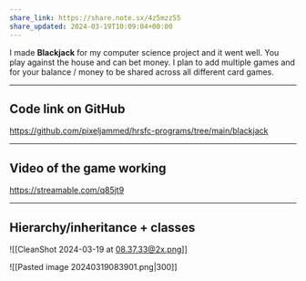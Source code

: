 ```yaml
---
share_link: https://share.note.sx/4z5mzz55
share_updated: 2024-03-19T10:09:04+00:00
---
```



I made **Blackjack** for my computer science project and it went well. You play against the house and can bet money. I plan to add multiple games and for your balance / money to be shared across all different card games.

-----
## Code link on GitHub
https://github.com/pixeljammed/hrsfc-programs/tree/main/blackjack

-----
## Video of the game working
https://streamable.com/q85jt9


-----
## Hierarchy/inheritance + classes

![[CleanShot 2024-03-19 at 08.37.33@2x.png]]

![[Pasted image 20240319083901.png|300]]
